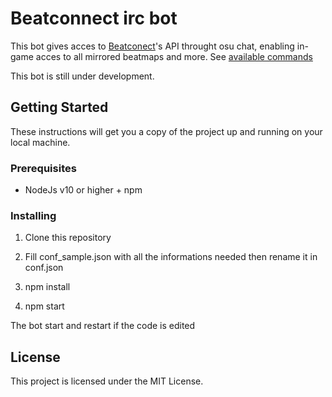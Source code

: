 # Beatconnect irc bot

This bot gives acces to [Beatconect](https://beatconnect.io)'s API throught osu chat, enabling in-game acces to all mirrored beatmaps and more. See [available commands](./doc/commands.md)

This bot is still under development.

## Getting Started

These instructions will get you a copy of the project up and running on your local machine.

### Prerequisites

* NodeJs v10 or higher + npm

### Installing

1. Clone this repository

2. Fill conf_sample.json with all the informations needed then rename it in conf.json

3. npm install

4. npm start
  
The bot start and restart if the code is edited

## License

This project is licensed under the MIT License.